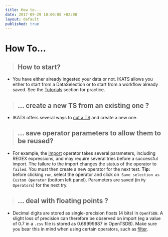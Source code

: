 ```yaml
---
title: How to...
date: 2017-09-29 10:00:00 +02:00
layout: default
published: true
---
```



How To...
=========
>## How to start?
* You have either already ingested your data or not. IKATS allows you either to start from a DataSelection or to start from a workflow already saved.
See  the [Tutorials](/tutorials.html) section for practice.

<!--How to use a ML?

How to use Jupyter? -->

>## ... create a new TS from an existing one ?
* IKATS offers several ways to [cut a TS](/doc/operators/cutTs.html) and create a new one.


>## ... save operator parameters to allow them to be reused?
* For example, the [import](/doc/operators/importTs.html) operator takes several parameters, including REGEX expressions, and may require several tries before a successful import. The failure to the import changes the status of the operator to `failed`. You must then create a new operator for the next test. **Tip:** before clicking `run`, select the operator and click on` Save selection as Custom Operator` (bottom left panel). Parameters are saved (in `My Operators`) for the next try.

>## ... deal with floating points ?
* Decimal digits are stored as single-precision floats (4 bits) in `OpenTSDB`. A slight loss of precision can therefore be observed on import (eg a value of 0.7 in a `.csv` file is stored as 0.69999987 in OpenTSDB). Make sure you bear this in mind when using certain operators, such as [filter](/doc/operators/filter.html).
